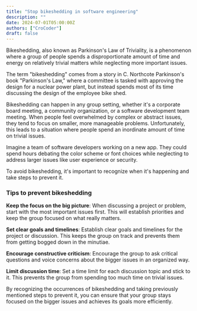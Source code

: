 ```yaml
---
title: "Stop bikeshedding in software engineering"
description: ""
date: 2024-07-01T05:00:00Z
authors: ["CroCoder"]
draft: false
---
```


Bikeshedding, also known as Parkinson's Law of Triviality, is a phenomenon where a group of people spends a disproportionate amount of time and energy on relatively trivial matters while neglecting more important issues. 

The term "bikeshedding" comes from a story in C. Northcote Parkinson's book "Parkinson's Law," where a committee is tasked with approving the design for a nuclear power plant, but instead spends most of its time discussing the design of the employee bike shed.

Bikeshedding can happen in any group setting, whether it's a corporate board meeting, a community organization, or a software development team meeting. When people feel overwhelmed by complex or abstract issues, they tend to focus on smaller, more manageable problems. Unfortunately, this leads to a situation where people spend an inordinate amount of time on trivial issues.

Imagine a team of software developers working on a new app. They could spend hours debating the color scheme or font choices while neglecting to address larger issues like user experience or security.

To avoid bikeshedding, it's important to recognize when it's happening and take steps to prevent it. 

### Tips to prevent bikeshedding

**Keep the focus on the big picture**: When discussing a project or problem, start with the most important issues first. This will establish priorities and keep the group focused on what really matters.

**Set clear goals and timelines**: Establish clear goals and timelines for the project or discussion. This keeps the group on track and prevents them from getting bogged down in the minutiae.

**Encourage constructive criticism**: Encourage the group to ask critical questions and voice concerns about the bigger issues in an organized way.

**Limit discussion time**: Set a time limit for each discussion topic and stick to it. This prevents the group from spending too much time on trivial issues.

By recognizing the occurrences of bikeshedding and taking previously mentioned steps to prevent it, you can ensure that your group stays focused on the bigger issues and achieves its goals more efficiently.
